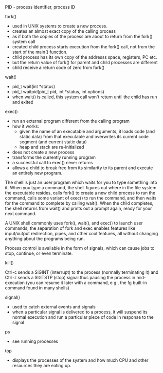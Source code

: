 PID - process identifier, process ID

fork()
- used in UNIX systems to create a new process.
- creates an almost exact copy of the calling process
- as if both the copies of the process are about to return from the fork() system call
- created child process starts execution from the fork() call, not from the start of the main() function.
- child process has its own copy of the addresss space, registers, PC etc.
- but the return value of fork() for parent and child processes are different
- child receive a return code of zero from fork()


wait()
- pid_t wait(int *status)
- pid_t waitpid(pid_t pid, int *status, int options)
- when wait() is called, this system call won't return until the child has run and exited

exec()
- run an external program different from the calling program
- how it works:
    - given the name of an executable and arguments, it loads code (and static data) from that executable and overwrites its current code segment (and current static data)
    - heap and stack are re-initialized
- does not create a new process
- transforms the currently running program
- a successful call to exec() never returns
- allows a child to break free from its similarity to its parent and execute an entirely new program.

The shell is just an user program which waits for you to type something into it.
When you type a command, the shell figures out where in the file system the executable resides, calls fork() to create a new child process to run the command, calls some variant of exec() to run the command, and then waits for the command to complete by calling wait(). When the child completes, the shell returns from wait() and prints out a prompt again, ready for your next command.

A UNIX shell commonly uses fork(), wait(), and exec() to launch user commands; the separation of fork and exec enables features like input/output redirection, pipes, and other cool features, all without changing anything about the programs being run.

Process control is available in the form of signals, which can cause
jobs to stop, continue, or even terminate.

kill()

Ctrl-c sends a SIGINT (interrupt) to the process (normally terminating
it) and Ctrl-z sends a SIGTSTP (stop) signal thus pausing the process
in mid-execution (you can resume it later with a command, e.g., the fg
built-in command found in many shells)

signal()
- used to catch external events and signals
- when a particular signal is delivered to a process, it will suspend its normal execution and run a particular piece of code in response to the signal

ps
- see running processes

top
- displays the processes of the system and how much CPU and other resources they are eating up.
